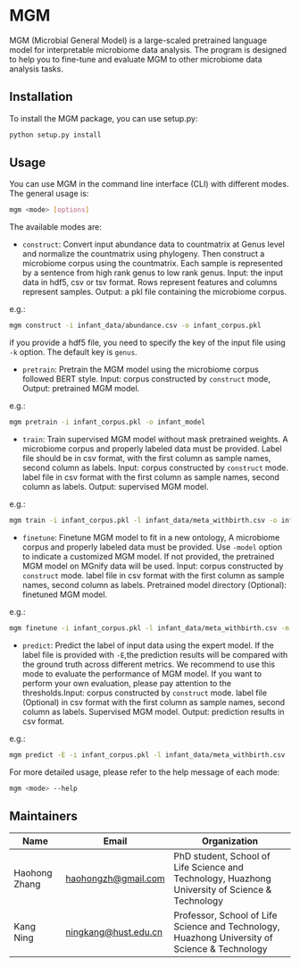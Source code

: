 # MGM

MGM (Microbial General Model) is a large-scaled pretrained language model for interpretable microbiome data analysis. The program is designed to help you to fine-tune and evaluate MGM to other microbiome data analysis tasks.

## Installation

To install the MGM package, you can use setup.py:

```bash
python setup.py install
```

## Usage

You can use MGM in the command line interface (CLI) with different modes. The general usage is:

```bash
mgm <mode> [options]
```

The available modes are:

- `construct`: Convert input abundance data to countmatrix at Genus level and normalize the countmatrix using phylogeny. Then construct a microbiome corpus using the countmatrix. Each sample is represented by a sentence from high rank genus to low rank genus. Input: the input data in hdf5, csv or tsv format. Rows represent features and columns represent samples. Output: a pkl file containing the microbiome corpus.

e.g.:

```bash
mgm construct -i infant_data/abundance.csv -o infant_corpus.pkl
```
if you provide a hdf5 file, you need to specify the key of the input file using `-k` option. The default key is `genus`.

- `pretrain`: Pretrain the MGM model using the microbiome corpus followed BERT style. Input: corpus constructed by `construct` mode, Output: pretrained MGM model.

e.g.:

```bash
mgm pretrain -i infant_corpus.pkl -o infant_model
```

- `train`: Train supervised MGM model without mask pretrained weights. A microbiome corpus and properly labeled data must be provided. Label file should be in csv format, with the first column as sample names, second column as labels. Input: corpus constructed by `construct` mode. label file in csv format with the first column as sample names, second column as labels. Output: supervised MGM model.

e.g.:

```bash
mgm train -i infant_corpus.pkl -l infant_data/meta_withbirth.csv -o infant_model_clf
```

- `finetune`: Finetune MGM model to fit in a new ontology, A microbiome corpus and properly labeled data must be provided. Use `-model` option to indicate a customized MGM model. If not provided, the pretrained MGM model on MGnify data will be used. Input: corpus constructed by `construct` mode. label file in csv format with the first column as sample names, second column as labels. Pretrained model directory (Optional): finetuned MGM model.

e.g.:

```bash
mgm finetune -i infant_corpus.pkl -l infant_data/meta_withbirth.csv -m infant_model -o infant_model_clf_finetune
```

- `predict`: Predict the label of input data using the expert model. If the label file is provided with `-E`,the prediction results will be compared with the ground truth across different metrics. We recommend to use this mode to evaluate the performance of MGM model. If you want to perform your own evaluation, please pay attention to the thresholds.Input: corpus constructed by `construct` mode. label file (Optional) in csv format with the first column as sample names, second column as labels. Supervised MGM model. Output: prediction results in csv format.
  
e.g.:

```bash
mgm predict -E -i infant_corpus.pkl -l infant_data/meta_withbirth.csv -m infant_model_clf -o infant_prediction.csv
```

For more detailed usage, please refer to the help message of each mode:

```bash
mgm <mode> --help
```

## Maintainers
| Name | Email | Organization |
| ---- | ----- | ------------ |
|Haohong Zhang|[haohongzh@gmail.com](mailto:haohongzh@gmail.com)|PhD student, School of Life Science and Technology, Huazhong University of Science & Technology|
|Kang Ning  | [ningkang@hust.edu.cn](mailto:ningkang@hust.edu.cn)       | Professor, School of Life Science and Technology, Huazhong University of Science & Technology |

